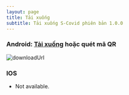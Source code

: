 ```yaml
---
layout: page
title: Tải xuống
subtitle: Tải xuống S-Covid phiên bản 1.0.0
---
```


### Android: [Tải xuống](https://qrco.de/S-Covid) hoặc quét mã QR

![downloadUrl](/S-Covid-Page/assets/img/qrCode.png)

### IOS

- Not available.


